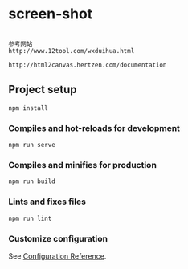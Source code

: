 # screen-shot

```

参考网站
http://www.12tool.com/wxduihua.html

http://html2canvas.hertzen.com/documentation

```
## Project setup
```
npm install
```

### Compiles and hot-reloads for development
```
npm run serve
```

### Compiles and minifies for production
```
npm run build
```

### Lints and fixes files
```
npm run lint
```

### Customize configuration
See [Configuration Reference](https://cli.vuejs.org/config/).
